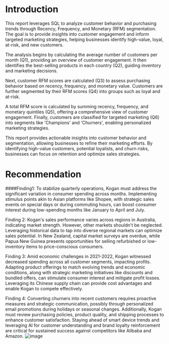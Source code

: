 # Introduction

This report leverages SQL to analyze customer behavior and purchasing trends through Recency, Frequency, and Monetary (RFM) segmentation. The goal is to provide insights into customer engagement and inform targeted marketing strategies, helping businesses identify high-value, loyal, at-risk, and new customers.

The analysis begins by calculating the average number of customers per month (Q1), providing an overview of customer engagement. It then identifies the best-selling products in each country (Q2), guiding inventory and marketing decisions.

Next, customer RFM scores are calculated (Q3) to assess purchasing behavior based on recency, frequency, and monetary value. Customers are further segmented by their RFM scores (Q4) into groups such as loyal and at-risk.

A total RFM score is calculated by summing recency, frequency, and monetary quintiles (Q5), offering a comprehensive view of customer engagement. Finally, customers are classified for targeted marketing (Q6) into segments like 'Champions' and 'Churners', enabling personalized marketing strategies.

This report provides actionable insights into customer behavior and segmentation, allowing businesses to refine their marketing efforts. By identifying high-value customers, potential loyalists, and churn risks, businesses can focus on retention and optimize sales strategies.


# Recommendation
####Finding1: To stabilize quarterly operations, Kogan must address the significant variation in consumer spending across months. Implementing stimulus points akin to Asian platforms like Shopee, with strategic sales events on special days or during commuting hours, can boost consumer interest during low-spending months like January to April and July.

Finding 2: Kogan's sales performance varies across regions in Australia, indicating market strength. However, other markets shouldn't be neglected. Leveraging historical data to tap into diverse regional markets can optimize sales potential. In New Zealand, capital market surveys are overdue, while Papua New Guinea presents opportunities for selling refurbished or low-inventory items to price-conscious consumers.

Finding 3: Amid economic challenges in 2021-2022, Kogan witnessed decreased spending across all customer segments, impacting profits. Adapting product offerings to match evolving trends and economic conditions, along with strategic marketing initiatives like discounts and bundled offers, can stimulate consumer interest and mitigate profit losses. Leveraging its Chinese supply chain can provide cost advantages and enable Kogan to compete effectively.

Finding 4: Converting churners into recent customers requires proactive measures and strategic communication, possibly through personalized email promotions during holidays or seasonal changes. Additionally, Kogan must review purchasing policies, product quality, and shipping processes to enhance customer satisfaction. Staying ahead of smart device trends and leveraging AI for customer understanding and brand loyalty reinforcement are critical for sustained success against competitors like Alibaba and Amazon.
![image](https://github.com/user-attachments/assets/f744ef79-0287-46d5-b8ab-5f9d066b1953)

